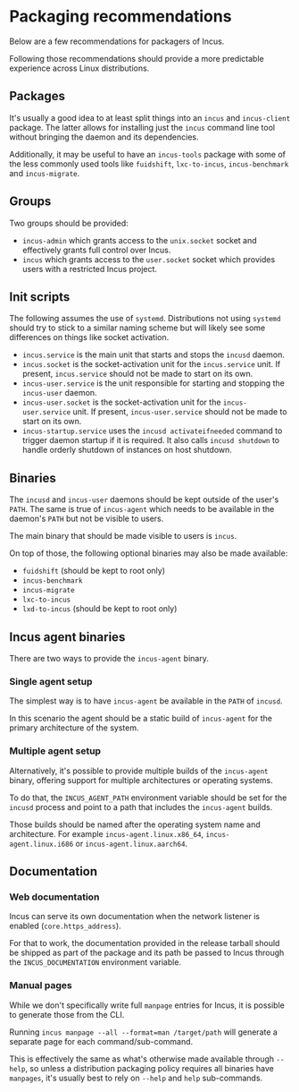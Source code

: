 # Packaging recommendations
Below are a few recommendations for packagers of Incus.

Following those recommendations should provide a more predictable experience across Linux distributions.

## Packages

It's usually a good idea to at least split things into an `incus` and `incus-client` package.
The latter allows for installing just the `incus` command line tool without bringing the daemon and its dependencies.

Additionally, it may be useful to have an `incus-tools` package with some of the less commonly used tools like `fuidshift`, `lxc-to-incus`, `incus-benchmark` and `incus-migrate`.

## Groups

Two groups should be provided:

- `incus-admin` which grants access to the `unix.socket` socket and effectively grants full control over Incus.
- `incus` which grants access to the `user.socket` socket which provides users with a restricted Incus project.

## Init scripts

The following assumes the use of `systemd`. Distributions not using
`systemd` should try to stick to a similar naming scheme but will likely
see some differences on things like socket activation.

- `incus.service` is the main unit that starts and stops the `incusd` daemon.
- `incus.socket` is the socket-activation unit for the `incus.service` unit. If present, `incus.service` should not be made to start on its own.
- `incus-user.service` is the unit responsible for starting and stopping the `incus-user` daemon.
- `incus-user.socket` is the socket-activation unit for the `incus-user.service` unit. If present, `incus-user.service` should not be made to start on its own.
- `incus-startup.service` uses the `incusd activateifneeded` command to trigger daemon startup if it is required. It also calls `incusd shutdown` to handle orderly shutdown of instances on host shutdown.

## Binaries

The `incusd` and `incus-user` daemons should be kept outside of the user's `PATH`.
The same is true of `incus-agent` which needs to be available in the daemon's `PATH` but not be visible to users.

The main binary that should be made visible to users is `incus`.

On top of those, the following optional binaries may also be made available:

- `fuidshift` (should be kept to root only)
- `incus-benchmark`
- `incus-migrate`
- `lxc-to-incus`
- `lxd-to-incus` (should be kept to root only)

## Incus agent binaries

There are two ways to provide the `incus-agent` binary.

### Single agent setup

The simplest way is to have `incus-agent` be available in the `PATH` of `incusd`.

In this scenario the agent should be a static build of `incus-agent` for the primary architecture of the system.

### Multiple agent setup

Alternatively, it's possible to provide multiple builds of the `incus-agent` binary, offering support for multiple architectures or operating systems.

To do that, the `INCUS_AGENT_PATH` environment variable should be set for the `incusd` process and point to a path that includes the `incus-agent` builds.

Those builds should be named after the operating system name and architecture.
For example `incus-agent.linux.x86_64`, `incus-agent.linux.i686` or `incus-agent.linux.aarch64`.

## Documentation
### Web documentation
Incus can serve its own documentation when the network listener is enabled (`core.https_address`).

For that to work, the documentation provided in the release tarball
should be shipped as part of the package and its path be passed to Incus
through the `INCUS_DOCUMENTATION` environment variable.

### Manual pages
While we don't specifically write full `manpage` entries for Incus, it is possible to generate those from the CLI.

Running `incus manpage --all --format=man /target/path` will generate a separate page for each command/sub-command.

This is effectively the same as what's otherwise made available through `--help`,
so unless a distribution packaging policy requires all binaries have `manpages`,
it's usually best to rely on `--help` and `help` sub-commands.
